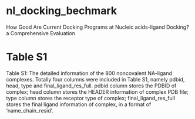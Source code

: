 # nl_docking_bechmark
How Good Are Current Docking Programs at Nucleic acids-ligand Docking? a Comprehensive Evaluation
# Table S1
Table S1: The detailed information of the 800 noncovalent NA-ligand complexes. Totally four columns were included in Table S1, namely pdbid, head, type and final_ligand_res_full. pdbid column stores the PDBID of complex; head column stores the HEADER information of complex PDB file; type column stores the receptor type of complex; final_ligand_res_full stores the final ligand information of complex, in a format of ‘name_chain_resid’.
